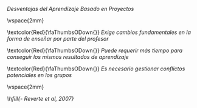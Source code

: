 
*Desventajas del Aprendizaje Basado en Proyectos*

\vspace{2mm}
      
\textcolor{Red}{\faThumbsODown{}} *Exige cambios fundamentales en la forma de enseñar por parte del profesor*

\textcolor{Red}{\faThumbsODown{}} *Puede requerir más tiempo para conseguir los mismos resultados de aprendizaje*

\textcolor{Red}{\faThumbsODown{}} *Es necesario gestionar conflictos potenciales en los grupos* 

\vspace{2mm}

*\hfill{- Reverte et al, 2007}*

